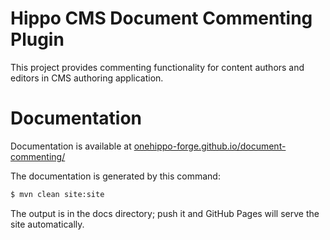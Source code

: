 
# Hippo CMS Document Commenting Plugin

This project provides commenting functionality for content authors and editors in CMS authoring application.

# Documentation 

Documentation is available at [onehippo-forge.github.io/document-commenting/](https://onehippo-forge.github.io/document-commenting/)

The documentation is generated by this command:

```bash
$ mvn clean site:site
```
 
The output is in the docs directory; push it and GitHub Pages will serve the site automatically. 

